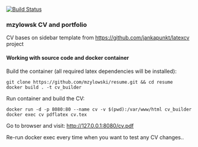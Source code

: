 [![Build Status](https://travis-ci.com/mzylowski/resume.svg?branch=master)](https://travis-ci.com/mzylowski/resume)

### mzylowsk CV and portfolio

CV bases on sidebar template from https://github.com/jankapunkt/latexcv project


#### Working with source code and docker container
Build the container (all required latex dependencies will be installed):
```
git clone https://github.com/mzylowski/resume.git && cd resume
docker build . -t cv_builder
```

Run container and build the CV:
```
docker run -d -p 8080:80 --name cv -v $(pwd):/var/www/html cv_builder
docker exec cv pdflatex cv.tex
```

Go to browser and visit: http://127.0.0.1:8080/cv.pdf

Re-run docker exec every time when you want to test any CV changes..
